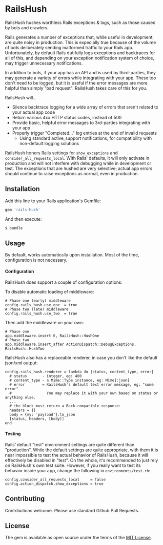 # RailsHush

RailsHush hushes worthless Rails exceptions & logs, such as those caused by bots and crawlers.

Rails generates a number of exceptions that, while useful in development, are quite noisy in production. This is expecially true because of the volume of bots deliberately sending malformed traffic to your Rails app. Unfortunately, by default Rails dutifully logs exceptions and backtraces for all of this, and depending on your exception notification system of choice, may trigger unnecessary notifications.

In addition to bots, if your app has an API and is used by third-parties, they may generate a variety of errors while integrating with your app. These too don't need to be logged, but it is useful if the error messages are more helpful than simply "bad request". RailsHush takes care of this for you.

RailsHush will...

* Silence backtrace logging for a wide array of errors that aren't related to your actual app code
* Return various 4xx HTTP status codes, instead of 500
* Provide basic, helpful error messages to 3rd-parties integrating with your app
* Properly trigger "Completed..." log entries at the end of invalid requests
  * Using standard active_support notifications, for compatibility with non-default logging solutions

RailsHush honors Rails settings for `show_exceptions` and `consider_all_requests_local`. With Rails' defaults, it will only activate in production and will not interfere with debugging while in development or test. The exceptions that are hushed are very selective; actual app errors should continue to raise exceptions as normal, even in production.


## Installation
Add this line to your Rails application's Gemfile:

```ruby
gem 'rails-hush'
```

And then execute:
```bash
$ bundle
```


## Usage

By default, works automatically upon installation. Most of the time, configuration is not necessary.


#### Configuration

RailsHush does support a couple of configuration options:

To disable automatic loading of middleware:

    # Phase one (early) middleware
    config.rails_hush.use_one  = true
    # Phase two (late) middleware
    config.rails_hush.use_two  = true

Then add the middleware on your own:

    # Phase one
    app.middleware.insert 0, RailsHush::HushOne
    # Phase two
    app.middleware.insert_after ActionDispatch::DebugExceptions, RailsHush::HushTwo

RailsHush also has a replaceable renderer, in case you don't like the default json/xml output:

    config.rails_hush.renderer = lambda do |status, content_type, error|
      # status       - integer, eg: 400
      # content_type - a Mime::Type instance, eg: Mime[:json]
      # error        = RailsHush's default text error message, eg: "some error"
      #                You may replace it with your own based on status or anything else.
      ...
      # the block must return a Rack-compatible response:
      headers = {}
      body = {my: 'payload'}.to_json
      [status, headers, [body]]
    end


#### Testing

Rails' default "test" environment settings are quite different than "production". While the default settings are quite appropriate, with them it is near impossible to test the actual behavior of RailsHush, because it will effectively be disabled in "test". On the whole, it's recommended to just rely on RailsHush's own test suite. However, if you really want to test its behavior inside your app, change the following in `environments/test.rb`:

    config.consider_all_requests_local     = false
    config.action_dispatch.show_exceptions = true


## Contributing

Contributions welcome. Please use standard Github Pull Requests.


## License
The gem is available as open source under the terms of the [MIT License](https://opensource.org/licenses/MIT).
